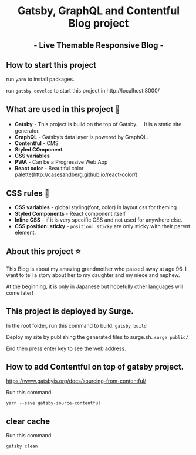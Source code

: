 <h1 align="center">
  Gatsby, GraphQL and Contentful Blog project
</h1>
<h2 align="center">
  - Live Themable Responsive Blog -
</h2>

## How to start this project

run `yarn` to install packages.

run `gatsby develop` to start this project in http://localhost:8000/

## What are used in this project :game_die:

- **Gatsby** - This project is build on the top of Gatsby.　 It is a static site generator.
- **GraphQL** - Gatsby’s data layer is powered by GraphQL.
- **Contentful** - CMS
- **Styled COmponent**
- **CSS variables**
- **PWA** - Can be a Progressive Web App
- **React color** - Beautiful color palette(http://casesandberg.github.io/react-color/)

## CSS rules :bouquet:

- **CSS variables** - global styling(font, color) in layout.css for theming
- **Styled Components** - React component itself
- **Inline CSS** - if it is very specific CSS and not used for anywhere else.
- **CSS position: sticky** - `position: sticky` are only sticky with their parent element.

## About this project :star:

This Blog is about my amazing grandmother who passed away at age 96.
I want to tell a story about her to my daughter and my niece and nephew.

At the beginning, it is only in Japanese but hopefully other languages will come later!

## This project is deployed by Surge.

In the root folder, run this command to build.
`gatsby build`

Deploy my site by publishing the generated files to surge.sh.
`surge public/`

End then press enter key to see the web address.

## How to add Contentful on top of gatsby project.

https://www.gatsbyjs.org/docs/sourcing-from-contentful/

Run this command

`yarn --save gatsby-source-contentful`

## clear cache

Run this command

`gatsby clean`
